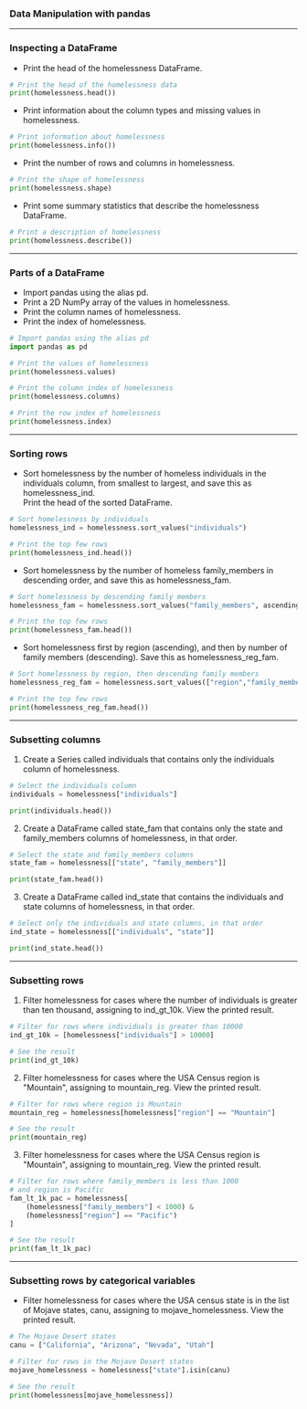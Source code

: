 ### Data Manipulation with pandas
---
### Inspecting a DataFrame
* Print the head of the homelessness DataFrame.
```python
# Print the head of the homelessness data
print(homelessness.head())
```
* Print information about the column types and missing values in homelessness.
```python
# Print information about homelessness
print(homelessness.info())
```
* Print the number of rows and columns in homelessness.
```python
# Print the shape of homelessness
print(homelessness.shape)
```
* Print some summary statistics that describe the homelessness DataFrame.
```python
# Print a description of homelessness
print(homelessness.describe())
```
---
### Parts of a DataFrame
* Import pandas using the alias pd.
* Print a 2D NumPy array of the values in homelessness.
* Print the column names of homelessness.
* Print the index of homelessness.
```python
# Import pandas using the alias pd
import pandas as pd

# Print the values of homelessness
print(homelessness.values)

# Print the column index of homelessness
print(homelessness.columns)

# Print the row index of homelessness
print(homelessness.index)
```
---
### Sorting rows
* Sort homelessness by the number of homeless individuals in the individuals column, from smallest to largest, and save this as homelessness_ind.   
Print the head of the sorted DataFrame.
```python
# Sort homelessness by individuals
homelessness_ind = homelessness.sort_values("individuals")

# Print the top few rows
print(homelessness_ind.head())
```
* Sort homelessness by the number of homeless family_members in descending order, and save this as homelessness_fam.
```python
# Sort homelessness by descending family members
homelessness_fam = homelessness.sort_values("family_members", ascending=False)

# Print the top few rows
print(homelessness_fam.head())
```
* Sort homelessness first by region (ascending), and then by number of family members (descending). Save this as homelessness_reg_fam.
```python
# Sort homelessness by region, then descending family members
homelessness_reg_fam = homelessness.sort_values(["region","family_members"], ascending = [True, False])

# Print the top few rows
print(homelessness_reg_fam.head())
```
---
### Subsetting columns
1. Create a Series called individuals that contains only the individuals column of homelessness.
```python
# Select the individuals column
individuals = homelessness["individuals"]

print(individuals.head())
```
2. Create a DataFrame called state_fam that contains only the state and family_members columns of homelessness, in that order.
```python
# Select the state and family_members columns
state_fam = homelessness[["state", "family_members"]]

print(state_fam.head())
```
3. Create a DataFrame called ind_state that contains the individuals and state columns of homelessness, in that order.
```python
# Select only the individuals and state columns, in that order
ind_state = homelessness[["individuals", "state"]]

print(ind_state.head())
```
---
### Subsetting rows
1. Filter homelessness for cases where the number of individuals is greater than ten thousand, assigning to ind_gt_10k. View the printed result.
```python
# Filter for rows where individuals is greater than 10000
ind_gt_10k = [homelessness["individuals"] > 10000]

# See the result
print(ind_gt_10k)
```
2. Filter homelessness for cases where the USA Census region is "Mountain", assigning to mountain_reg. View the printed result.
```python
# Filter for rows where region is Mountain
mountain_reg = homelessness[homelessness["region"] == "Mountain"]

# See the result
print(mountain_reg)
```
3. Filter homelessness for cases where the USA Census region is "Mountain", assigning to mountain_reg. View the printed result.
```python
# Filter for rows where family_members is less than 1000 
# and region is Pacific
fam_lt_1k_pac = homelessness[
    (homelessness["family_members"] < 1000) &
    (homelessness["region"] == "Pacific")
]

# See the result
print(fam_lt_1k_pac)
```
---
### Subsetting rows by categorical variables
* Filter homelessness for cases where the USA census state is in the list of Mojave states, canu, assigning to mojave_homelessness. View the printed result.
```python
# The Mojave Desert states
canu = ["California", "Arizona", "Nevada", "Utah"]

# Filter for rows in the Mojave Desert states
mojave_homelessness = homelessness["state"].isin(canu)

# See the result
print(homelessness[mojave_homelessness])
```





